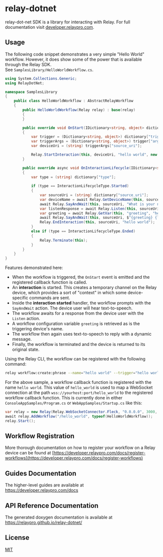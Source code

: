 # relay-dotnet

relay-dot-net SDK is a library for interacting with Relay. For full documentation visit [developer.relaypro.com](https://developer.relaypro.com).

## Usage

The following code snippet demonstrates a very simple "Hello World" workflow. However, it does show some of the power that is available through the Relay SDK.  
See `SamplesLibrary/HelloWorldWorkflow.cs`.

```c#
using System.Collections.Generic;
using RelayDotNet;

namespace SamplesLibrary
{
    public class HelloWorldWorkflow : AbstractRelayWorkflow
    {
        public HelloWorldWorkflow(Relay relay) : base(relay)
        {
        }

        public override void OnStart(IDictionary<string, object> dictionary)
        {
            var trigger = (Dictionary<string, object>) dictionary["trigger"];
            var triggerArgs = (Dictionary<string, object>) trigger["args"];
            var deviceUri = (string) triggerArgs["source_uri"];

            Relay.StartInteraction(this, deviceUri, "hello world", new Dictionary<string, object>());
        }

        public override async void OnInteractionLifecycle(IDictionary<string, object> dictionary)
        {
            var type = (string) dictionary["type"];
            
            if (type == InteractionLifecycleType.Started)
            {
                var sourceUri = (string) dictionary["source_uri"];
                var deviceName = await Relay.GetDeviceName(this, sourceUri);
                await Relay.SayAndWait(this, sourceUri, "What is your name?");
                var listenResponse = await Relay.Listen(this, sourceUri);
                var greeting = await Relay.GetVar(this, "greeting", "hello");
                await Relay.SayAndWait(this, sourceUri, $"{greeting} {listenResponse["text"]}! You are currently using {deviceName}");
                Relay.EndInteraction(this, sourceUri, "hello world");
            }
            else if (type == InteractionLifecycleType.Ended)
            {
                Relay.Terminate(this);
            }
        }
    }
}

```

Features demonstrated here:

* When the workflow is triggered, the `OnStart` event is emitted and the registered callback
  function is called.
* An __interaction__ is started. This creates a temporary channel on the Relay device, which provides
  a sort of "context" in which some device-specific commands are sent.
* Inside the __interaction started__ handler, the workflow prompts with the `SayAndWait` action. The device user will hear text-to-speech.
* The workflow awaits for a response from the device user with the `Listen` action.
* A workflow configuration variable `greeting` is retrieved as is the triggering device's name.
* The workflow then again uses text-to-speech to reply with a dynamic message.
* Finally, the workflow is terminated and the device is returned to its original state.

Using the Relay CLI, the workflow can be registered with the following command:

```bash
relay workflow:create:phrase --name="hello world" --trigger="hello world" --uri=wss://yourhost:port/hello_world --install-all --arg="greeting=hi there"
```

For the above sample, a workflow callback function is registered with the name `hello world`. This value
of `hello_world` is used to map a WebSocket connection at the path `wss://yourhost:port/hello_world`
to the registered workflow callback function.  This is currently done in either `ConsoleAppSamples/Program.cs` or `WebAppSamples/Startup.cs`
like this:

```c#
var relay = new Relay(Relay.WebSocketConnector.Fleck, "0.0.0.0", 3000, false);
await relay.AddWorkflow("/hello_world", typeof(HelloWorldWorkflow));
relay.Start();
```

## Workflow Registration

More thorough documentation on how to register your workflow on a Relay device
can be found at [https://developer.relaypro.com/docs/register-workflows](https://developer.relaypro.com/docs/register-workflows)

## Guides Documentation

The higher-level guides are available at https://developer.relaypro.com/docs

## API Reference Documentation

The generated doxygen documentation is available at https://relaypro.github.io/relay-dotnet/

## License
[MIT](https://choosealicense.com/licenses/mit/)
